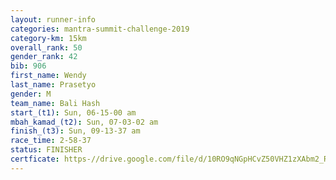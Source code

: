 ```yaml
---
layout: runner-info 
categories: mantra-summit-challenge-2019 
category-km: 15km 
overall_rank: 50
gender_rank: 42
bib: 906
first_name: Wendy
last_name: Prasetyo
gender: M
team_name: Bali Hash
start_(t1): Sun, 06-15-00 am
mbah_kamad_(t2): Sun, 07-03-02 am
finish_(t3): Sun, 09-13-37 am
race_time: 2-58-37
status: FINISHER
certficate: https-//drive.google.com/file/d/10RO9qNGpHCvZ50VHZ1zXAbm2_Rou2i60/view?usp=sharing
---
```

